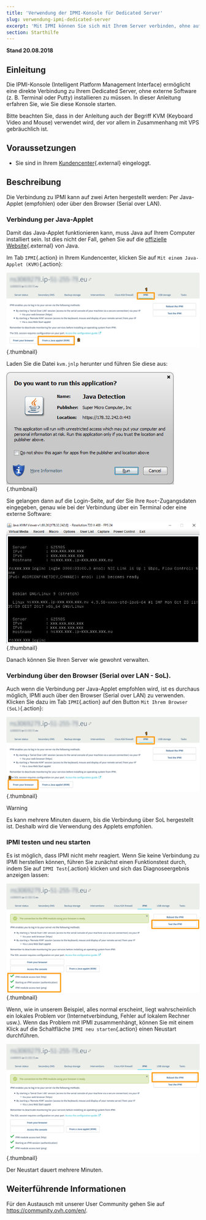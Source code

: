 ```yaml
---
title: 'Verwendung der IPMI-Konsole für Dedicated Server'
slug: verwendung-ipmi-dedicated-server
excerpt: 'Mit IPMI können Sie sich mit Ihrem Server verbinden, ohne auf externe Software zurückgreifen zu müssen.'
section: Starthilfe
---
```


**Stand 20.08.2018**

## Einleitung

Die IPMI-Konsole (Intelligent Platform Management Interface) ermöglicht eine direkte Verbindung zu Ihrem Dedicated Server, ohne externe Software (z. B. Terminal oder Putty) installieren zu müssen. In dieser Anleitung erfahren Sie, wie Sie diese Konsole starten.

Bitte beachten Sie, dass in der Anleitung auch der Begriff KVM (Keyboard Video and Mouse) verwendet wird, der vor allem in Zusammenhang mit VPS gebräuchlich ist.

## Voraussetzungen

- Sie sind in Ihrem [Kundencenter](https://www.ovh.com/auth/?action=gotomanager){.external} eingeloggt.

## Beschreibung

Die Verbindung zu IPMI kann auf zwei Arten hergestellt werden: Per Java-Applet (empfohlen) oder über den Browser (Serial over LAN).

### Verbindung per Java-Applet

Damit das Java-Applet funktionieren kann, muss Java auf Ihrem Computer installiert sein. Ist dies nicht der Fall, gehen Sie auf die [offizielle Website](https://www.java.com/de/download/){.external} von Java.

Im Tab `IPMI`{.action} in Ihrem Kundencenter, klicken Sie auf `Mit einem Java-Applet (KVM)`{.action}:

![IPMI Java initiated](images/java_ipmi_initiate.png){.thumbnail}

Laden Sie die Datei `kvm.jnlp` herunter und führen Sie diese aus:

![IPMI Java opening](images/java_ipmi_activation.png){.thumbnail}

Sie gelangen dann auf die Login-Seite, auf der Sie Ihre `Root`-Zugangsdaten eingegeben, genau wie bei der Verbindung über ein Terminal oder eine externe Software:

![IPMI Java login](images/java_ipmi_login.png){.thumbnail}

Danach können Sie Ihren Server wie gewohnt verwalten.

### Verbindung über den Browser (Serial over LAN - SoL).

Auch wenn die Verbindung per Java-Applet empfohlen wird, ist es durchaus möglich, IPMI auch über den Browser (Serial over LAN) zu verwenden. Klicken Sie dazu im Tab `IPMI`{.action} auf den Button `Mit Ihrem Browser (SoL)`{.action}:

![IPMI SoL Aktivierung](images/sol_ipmi_activation.png){.thumbnail}

> [!warning]
>
> Es kann mehrere Minuten dauern, bis die Verbindung über SoL hergestellt ist. Deshalb wird die Verwendung des Applets empfohlen.
>

### IPMI testen und neu starten

Es ist möglich, dass IPMI nicht mehr reagiert. Wenn Sie keine Verbindung zu IPMI herstellen können, führen Sie zunächst einen Funktionstest durch, indem Sie auf `IPMI Test`{.action} klicken und sich das Diagnoseergebnis anzeigen lassen:

![IPMI Test](images/ipmi_test.png){.thumbnail}

Wenn, wie in unserem Beispiel, alles normal erscheint, liegt wahrscheinlich ein lokales Problem vor (Internetverbindung, Fehler auf lokalem Rechner usw.). Wenn das Problem mit IPMI zusammenhängt, können Sie mit einem Klick auf die Schaltfläche `IPMI neu starten`{.action} einen Neustart durchführen.

![IPMI Test](images/ipmi_reboot.png){.thumbnail}

Der Neustart dauert mehrere Minuten.

## Weiterführende Informationen

Für den Austausch mit unserer User Community gehen Sie auf <https://community.ovh.com/en/>.